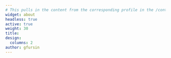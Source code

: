 ```yaml
---
# This pulls in the content from the corresponding profile in the /content/authors directory, in this case /content/authors/hoefler.md. Add this in a new file for each speaker. The only thing that needs to change is the "weight:" and the "author:" attributes. The weight determines the order on the page. For this to work, the "author:" name needs to match the file name (without the ".md") in /content/authors.
widget: about
headless: true
active: true
weight: 30
title: 
design:
  columns: 2
author: gfursin
---  
```



